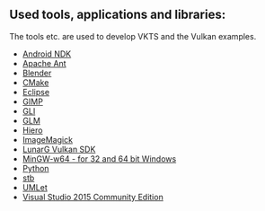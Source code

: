 Used tools, applications and libraries:
---------------------------------------

The tools etc. are used to develop VKTS and the Vulkan examples.   

- [Android NDK](https://developer.android.com/ndk/)
- [Apache Ant](https://ant.apache.org/)
- [Blender](https://www.blender.org/)
- [CMake](https://cmake.org/)
- [Eclipse](https://eclipse.org/)
- [GIMP](https://www.gimp.org/)
- [GLI](http://gli.g-truc.net/)  
- [GLM](http://glm.g-truc.net/)
- [Hiero](http://https://github.com/libgdx/libgdx/wiki/Hiero/)  
- [ImageMagick](https://www.imagemagick.org/)
- [LunarG Vulkan SDK](https://vulkan.lunarg.com/)
- [MinGW-w64 - for 32 and 64 bit Windows](https://sourceforge.net/projects/mingw-w64/)
- [Python](https://www.python.org/)
- [stb](https://github.com/nothings/stb/)
- [UMLet](http://www.umlet.com/)
- [Visual Studio 2015 Community Edition](https://www.visualstudio.com/de/downloads/)

